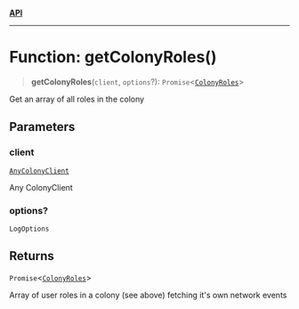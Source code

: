 [**API**](../README.md)

***

# Function: getColonyRoles()

> **getColonyRoles**(`client`, `options`?): `Promise`\<[`ColonyRoles`](../type-aliases/ColonyRoles.md)\>

Get an array of all roles in the colony

## Parameters

### client

[`AnyColonyClient`](../type-aliases/AnyColonyClient.md)

Any ColonyClient

### options?

`LogOptions`

## Returns

`Promise`\<[`ColonyRoles`](../type-aliases/ColonyRoles.md)\>

Array of user roles in a colony (see above) fetching it's own network events
